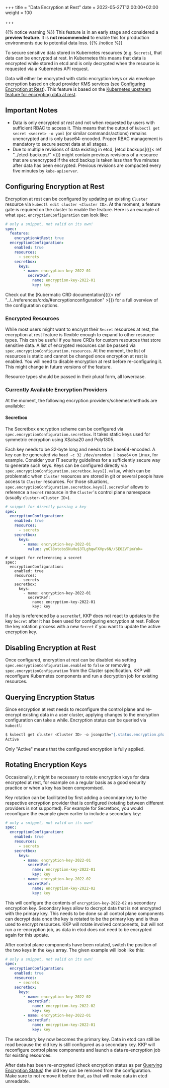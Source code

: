 +++
title = "Data Encryption at Rest"
date = 2022-05-27T12:00:00+02:00
weight = 100

+++

{{% notice warning %}}
This feature is in an early stage and considered a **preview feature**. It is **not recommended** to enable this for production environments due to potential data loss.
{{% /notice %}}

To secure sensitive data stored in Kubernetes resources (e.g. `Secrets`), that data can be encrypted at rest. In Kubernetes this means that data is encrypted while stored in etcd and is only decrypted when the resource is requested via a Kubernetes API request.

Data will either be encrypted with static encryption keys or via envelope encryption based on cloud provider KMS services (see [Configuring Encryption at Rest](#configuring-encryption-at-rest)). This feature is based on the [Kubernetes upstream feature for encrypting data at rest](https://kubernetes.io/docs/tasks/administer-cluster/encrypt-data/).

## Important Notes

- Data is only encrypted _at rest_ and not when requested by users with sufficient RBAC to access it. This means that the output of `kubectl get secret <secret> -o yaml` (or similar commands/actions) remains unencrypted and is only base64-encoded. Proper RBAC management is mandatory to secure secret data at all stages.
- Due to multiple revisions of data existing in etcd, [etcd backups]({{< ref "../etcd-backups/" >}}) might contain previous revisions of a resource that are unencrypted if the etcd backup is taken less than five minutes after data has been encrypted. Previous revisions are compacted every five minutes by `kube-apiserver`.

## Configuring Encryption at Rest

Encryption at rest can be configured by updating an existing `Cluster` resource via `kubectl edit cluster <Cluster ID>`. At the moment, a feature gate is required on the cluster to enable the feature. Here is an example of what `spec.encryptionConfiguration` can look like:

```yaml
# only a snippet, not valid on its own!
spec:
  features:
    encryptionAtRest: true
  encryptionConfiguration:
    enabled: true
    resources:
      - secrets
    secretbox:
      keys:
        - name: encryption-key-2022-01
          secretRef:
            name: encryption-key-2022-01
            key: key
```

Check out the [Kubermatic CRD documentation]({{< ref "../../references/crds/#encryptionconfiguration" >}}) for a full overview of the configuration options.

### Encrypted Resources

While most users might want to encrypt their `Secret` resources at rest, the encryption at rest feature is flexible enough to expand to other resource types. This can be useful if you have CRDs for custom resources that store sensitive data. A list of encrypted resources can be passed via `spec.encryptionConfiguration.resources`. At the moment, the list of resources is static and cannot be changed once encryption at rest is enabled. You will need to disable encryption at rest before re-configuring it. This might change in future versions of the feature.

Resource types should be passed in their plural form, all lowercase.

### Currently Available Encryption Providers

At the moment, the following encryption providers/schemes/methods are available:

#### Secretbox

The Secretbox encryption scheme can be configured via `spec.encryptionConfiguration.secretbox`. It takes static keys used for symmetric encryption using XSalsa20 and Poly1305.

Each key needs to be 32-byte long and needs to be base64-encoded. A key can be generated via `head -c 32 /dev/urandom | base64` on Linux, for example. Consider your IT security guidelines for a sufficiently secure way to generate such keys. Keys can be configured directly via `spec.encryptionConfiguration.secretbox.keys[].value`, which can be problematic when `Cluster` resources are stored in git or several people have access to `Cluster` resources. For those situations, `spec.encryptionConfiguration.secretbox.keys[].secretRef` allows to reference a `Secret` resource in the `Cluster`'s control plane namespace (usually `cluster-<Cluster ID>`).

```yaml
# snippet for directly passing a key
spec:
  encryptionConfiguration:
    enabled: true
    resources:
      - secrets
    secretbox:
      keys:
        - name: encryption-key-2022-01
          value: ynCl8otobs5NuHu$3TLghqwFXVpv6N//SE6ZVTimYok=
```

```
# snippet for referencing a secret
spec:
  encryptionConfiguration:
    enabled: true
    resources:
      - secrets
    secretbox:
      keys:
        - name: encryption-key-2022-01
          secretRef:
            name: encryption-key-2022-01
            key: key
```

If a key is referenced by a `secretRef`, KKP does not react to updates to the key `Secret` after it has been used for configuring encryption at rest. Follow the key rotation process with a new `Secret` if you want to update the active encryption key.

## Disabling Encryption at Rest

Once configured, encryption at rest can be disabled via setting `spec.encryptionConfiguration.enabled` to `false` or removing `spec.encryptionConfiguration` from the Cluster specification. KKP will reconfigure Kubernetes components and run a decryption job for existing resources.

## Querying Encryption Status

Since encryption at rest needs to reconfigure the control plane and re-encrypt existing data in a user cluster, applying changes to the encryption configuration can take a while. Encryption status can be queried via `kubectl`:

```sh
$ kubectl get cluster <Cluster ID> -o jsonpath="{.status.encryption.phase}"
Active
```

Only "Active" means that the configured encryption is fully applied.

## Rotating Encryption Keys

Occasionally, it might be necessary to rotate encryption keys for data encrypted at rest, for example on a regular basis as a good security practice or when a key has been compromised.

Key rotation can be facilitated by first adding a secondary key to the respective encryption provider that is configured (rotating between different providers is not supported). For example for Secretbox, you would reconfigure the example given earlier to include a secondary key:

```yaml
# only a snippet, not valid on its own!
spec:
  encryptionConfiguration:
    enabled: true
    resources:
      - secrets
    secretbox:
      keys:
        - name: encryption-key-2022-01
          secretRef:
            name: encryption-key-2022-01
            key: key
        - name: encryption-key-2022-02
          secretRef:
            name: encryption-key-2022-02
            key: key
```

This will configure the contents of `encryption-key-2022-02` as secondary encryption key. Secondary keys allow to decrypt data that is not encrypted with the primary key. This needs to be done so all control plane components can decrypt data once the key is rotated to be the primary key and is thus used to encrypt resources. KKP will rotate involved components, but will not run a re-encryption job, as data in etcd does not need to be encrypted again for this update.

After control plane components have been rotated, switch the position of the two keys in the `keys` array. The given example will look like this:


```yaml
# only a snippet, not valid on its own!
spec:
  encryptionConfiguration:
    enabled: true
    resources:
      - secrets
    secretbox:
      keys:
        - name: encryption-key-2022-02
          secretRef:
            name: encryption-key-2022-02
            key: key
        - name: encryption-key-2022-01
          secretRef:
            name: encryption-key-2022-01
            key: key
```

The secondary key now becomes the primary key. Data in etcd can still be read because the old key is still configured as a secondary key. KKP will reconfigure control plane components and launch a data re-encryption job for existing resources.

After data has been re-encrypted (check encryption status as per [Querying Encryption Status](#querying-encryption-status)) the old key can be removed from the configuration. Make sure to not remove it before that, as that will make data in etcd unreadable.
